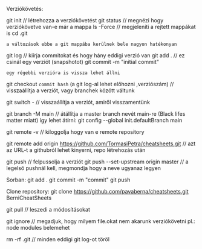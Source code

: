 Verziókövetés: 

git init // létrehozza a verziókövetést 
git status // megnézi hogy verziókövetve van-e már a mappa
ls -Force // megjeleníti a rejtett mappákat is 
cd .git

    a változások ebbe a git mappába kerülnek bele nagyon hatékonyan 

git log // kiírja  commitokat és hogy hány eddigi verzió van 
git add . // ez csinál egy verziót (snapshotot)
git commit -m "initial commit" 

    egy régebbi verzióra is vissza lehet állni 

git checkout `commit hash` (a git log-al lehet előhozni ,verziószám) // visszaállítja a verziót, vagy branchek között váltunk 

git switch - // visszaállítja a verziót, amiről visszamentünk 

git branch -M main // átállítja a master branch nevét main-re (Black lifes matter miatt)
     így lehet átírni: git config --global init.defaultBranch main


git remote -v // kiloggolja hogy van e remote repository

git remote add origin https://github.com/TormasiPetra/cheatsheets.git // azt az URL-t a githubról lehet kinyerni, repo létrehozás után 

git push // felpussolja a verziót 
git push --set-upstream origin master // a legelső pushnál kell, megmondja hogy a neve ugyanaz legyen 

Sorban: 
    git add . 
    git commit -m "commit"
    git push

Clone repository: 
    git clone https://github.com/pavaberna/cheatsheets.git BerniCheatSheets

git pull // leszedi a módosításokat 


git ignore // megadjuk, hogy milyem file.okat nem akarunk verziókövetni
    pl.: node modules belemehet
    
rm -rf .git // minden eddigi git log-ot töröl